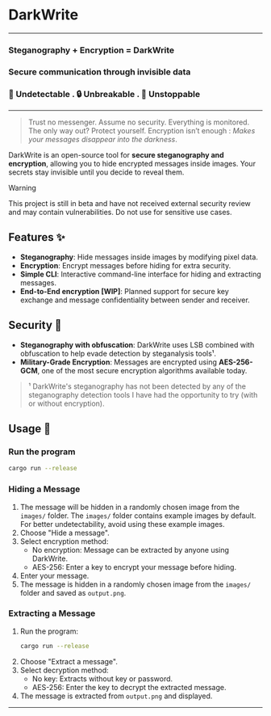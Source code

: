 # DarkWrite

---

### Steganography + Encryption = DarkWrite
### Secure communication through invisible data
### 👻 Undetectable  .  🔒 Unbreakable  .  🚀 Unstoppable

---
> Trust no messenger. Assume no security. Everything is monitored. The only way out? Protect yourself. Encryption isn’t enough : *Makes your messages disappear into the darkness*.

DarkWrite is an open-source tool for **secure steganography and encryption**, allowing you to hide encrypted messages inside images. Your secrets stay invisible until you decide to reveal them. 

> [!WARNING]
> This project is still in beta and have not received external security review and may contain vulnerabilities. Do not use for sensitive use cases.


## Features ✨
- **Steganography**: Hide messages inside images by modifying pixel data.
- **Encryption**: Encrypt messages before hiding for extra security.
- **Simple CLI**: Interactive command-line interface for hiding and extracting messages.
- **End-to-End encryption [WIP]**: Planned support for secure key exchange and message confidentiality between sender and receiver.

## Security 🔐
- **Steganography with obfuscation**: DarkWrite uses LSB combined with obfuscation to help evade detection by steganalysis tools¹.
- **Military-Grade Encryption**: Messages are encrypted using **AES-256-GCM**, one of the most secure encryption algorithms available today.

> ¹ DarkWrite's steganography has not been detected by any of the steganography detection tools I have had the opportunity to try (with or without encryption).

## Usage 🚀

### Run the program
```bash
cargo run --release
```

### Hiding a Message

1. The message will be hidden in a randomly chosen image from the `images/` folder. The `images/` folder contains example images by default. For better undetectability, avoid using these example images.
2. Choose "Hide a message".
3. Select encryption method:
   - No encryption: Message can be extracted by anyone using DarkWrite.
   - AES-256: Enter a key to encrypt your message before hiding.
4. Enter your message.
5. The message is hidden in a randomly chosen image from the `images/` folder and saved as `output.png`.

### Extracting a Message

1. Run the program:
   ```bash
   cargo run --release
   ```
2. Choose "Extract a message".
3. Select decryption method:
   - No key: Extracts without key or password.
   - AES-256: Enter the key to decrypt the extracted message.
4. The message is extracted from `output.png` and displayed.

---